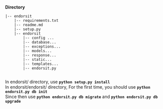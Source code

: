 **Directory**
```
|-- endorsit
    |-- requirements.txt
    |-- readme.md
    |-- setup.py
    |-- endorsit
        |-- config ...
        |-- database...
        |-- exceptions...
        |-- models...
        |-- response...
        |-- static...
        |-- templates...
        |-- endorsit.py
    
```

In endorsit/ directory, use **`python setup.py install`**<br>
In endorsit/endorsit/ directory,
For the first time, you should use **`python endorsit.py db init`**<br>
Since then use **`python endorsit.py db migrate`** and  **`python endorsit.py db upgrade`**